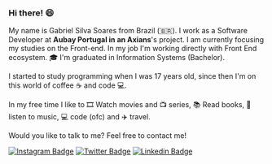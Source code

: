 <!--
**gabrielgyns/gabrielgyns** is a ✨ _special_ ✨ repository because its `README.md` (this file) appears on your GitHub profile.

Here are some ideas to get you started:

- 🔭 I’m currently working on ...
- 🌱 I’m currently learning ...
- 👯 I’m looking to collaborate on ...
- 🤔 I’m looking for help with ...
- 💬 Ask me about ...
- 📫 How to reach me: ...
- 😄 Pronouns: ...
- ⚡ Fun fact: ...
-->

### Hi there! 😄

My name is Gabriel Silva Soares from Brazil (🇧🇷). I work as a Software Developer at **Aubay Portugal in an Axians**'s project. I am currently focusing my studies on the Front-end. In my job I'm working directly with Front End ecosystem.
🎓 I'm graduated in Information Systems (Bachelor).

I started to study programming when I was 17 years old, since then I'm on this world of coffee ☕ and code 💻.

In my free time I like to 🎞️ Watch movies and 📺 series, 📚 Read books, 🎵 listen to music, 💻 code (ofc) and ✈️ travel.

Would you like to talk to me? Feel free to contact me!

[![Instagram Badge](https://img.shields.io/badge/Instagram-brown?logo=instagram&style=flat-square&logoColor=white&link=https://instagram.com/gs.slva)](https://instagram.com/sgabriel.dev)
[![Twitter Badge](https://img.shields.io/badge/-Twitter-1ca0f1?style=flat-square&labelColor=1ca0f1&logo=twitter&logoColor=white&link=https://twitter.com/gabrielgyns)](https://twitter.com/gsslva)
[![Linkedin Badge](https://img.shields.io/badge/-LinkedIn-blue?style=flat-square&logo=Linkedin&logoColor=white&link=https://www.linkedin.com/in/gabrielgyns)](https://www.linkedin.com/in/gabrielgyns)
